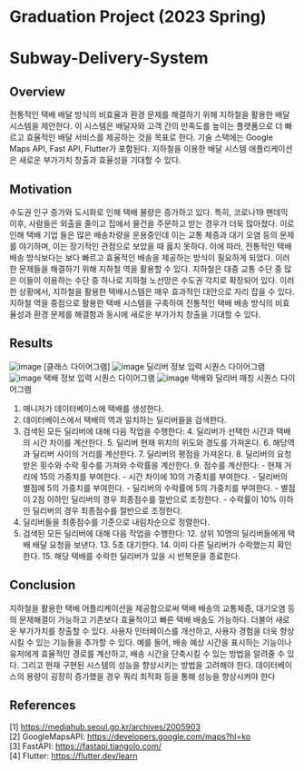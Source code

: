 # Graduation Project (2023 Spring)
# Subway-Delivery-System

## Overview  
전통적인 택배 배달 방식의 비효율과 환경 문제를 해결하기 위해 지하철을 활용한 배달 시스템을 제안한다.
이 시스템은 배달자와 고객 간의 만족도를 높이는 플랫폼으로 더 빠르고 효율적인 배달 서비스를 제공하는 것을 목표로 한다. 
기술 스택에는 Google Maps API, Fast API, Flutter가 포함된다.
지하철을 이용한 배달 시스템 애플리케이션은 새로운 부가가치 창출과 효율성을 기대할 수 있다.


## Motivation
수도권 인구 증가와 도시화로 인해 택배 물량은 증가하고 있다.
특히, 코로나19 팬데믹 이후, 사람들은 외출을 줄이고 집에서 물건을 주문하고 받는 경우가 더욱 많아졌다.
이로 인해 택배 기업 들은 많은 배송차량을 운용중인데 이는 교통 체증과 대기 오염 등의 문제를 야기하며, 이는 장기적인 관점으로 보았을 때 옳지 못하다. 
이에 따라, 전통적인 택배배송 방식보다는 보다 빠르고 효율적인 배송을 제공하는 방식이 필요하게 되었다. 
이러한 문제들을 해결하기 위해 지하철 역을 활용할 수 있다. 
지하철은 대중 교통 수단 중 많은 이들이 이용하는 수단 중 하나로 지하철 노선망은 수도권 각지로 확장되어 있다.
이러한 상황에서, 지하철을 활용한 택배시스템은 매우 효과적인 대안으로 자리 잡을 수 있다. 
지하철 역을 중점으로 활용한 택배 시스템을 구축하여 전통적인 택배 배송 방식의 비효율성과 환경 문제를 해결함과 동시에 새로운 부가가치 창출을 기대할 수 있다.


## Results  
![image](https://github.com/pestyswami/Subway-Delivery-System/assets/112605911/9f5ba0bd-b202-4a12-bd92-b63b8b1186a0)
[클래스 다이어그램]
![image](https://github.com/pestyswami/Subway-Delivery-System/assets/112605911/4fe45342-64c7-44b7-a9e2-c65dba2b7e5a)
딜리버 정보 입력 시퀀스 다이어그램
![image](https://github.com/pestyswami/Subway-Delivery-System/assets/112605911/e5aa56fa-e880-4277-8c8b-d82b5fe07bbb)
택배 정보 입력 시퀀스 다이어그램
![image](https://github.com/pestyswami/Subway-Delivery-System/assets/112605911/b5450f6b-0ad1-43f6-a2e3-8e1d6b3572e5)
택배와 딜리버 매칭 시퀀스 다이어그램

1. 매니저가 데이터베이스에 택배를 생성한다.
2. 데이터베이스에서 택배의 역과 일치하는 딜리버들을 검색한다.
3. 검색된 모든 딜리버에 대해 다음 작업을 수행한다:
   4. 딜리버가 선택한 시간과 택배의 시간 차이를 계산한다.
   5. 딜리버 현재 위치의 위도와 경도를 가져온다.
   6. 해당역과 딜리버 사이의 거리를 계산한다.
   7. 딜리버의 평점을 가져온다.
   8. 딜리버의 요청 받은 횟수와 수락 횟수를 가져와 수락률을 계산한다.
   9. 점수를 계산한다:
       - 현재 거리에 15의 가중치를 부여한다.
       - 시간 차이에 10의 가중치를 부여한다.
       - 딜리버의 별점에 5의 가중치를 부여한다.
       - 딜리버의 수락률에 5의 가중치를 부여한다.
       - 별점이 2점 이하인 딜리버의 경우 최종점수를 절반으로 조정한다.
       - 수락률이 10% 이하인 딜리버의 경우 최종점수를 절반으로 조정한다.
10. 딜리버들을 최종점수를 기준으로 내림차순으로 정렬한다.
11. 검색된 모든 딜리버에 대해 다음 작업을 수행한다:
    12. 상위 10명의 딜리버들에게 택배 배달 요청을 보낸다.
    13. 5초 대기한다.
    14. 이미 다른 딜리버가 수락했는지 확인한다.
    15. 해당 택배를 수락한 딜리버가 있을 시 반복문을 종료한다.

## Conclusion
지하철을 활용한 택배 어플리케이션을 제공함으로써 
택배 배송의 교통체증, 대기오염 등의 문제해결이 가능하고
기존보다 효율적이고 빠른 택배 배송도 가능하다.
더불어 새로운 부가가치를 창출할 수 있다.
사용자 인터페이스를 개선하고, 사용자 경험을 더욱 향상 시킬 수 있는 기능들을 추가할 수 있다. 
예를 들어, 배송 예상 시간을 표시하는 기능이나
유저에게 효율적인 경로를 계산하고, 배송 시간을 단축시킬 수 있는 방법을 알려줄 수 있다. 
그리고 현재 구현된 시스템의 성능을 향상시키는 방법을 고려해야 한다. 
데이터베이스의 용량이 굉장히 증가했을 경우 쿼리 최적화 등을 통해 성능을 향상시켜야 한다


## References
[1] https://mediahub.seoul.go.kr/archives/2005903  
[2] GoogleMapsAPI: https://developers.google.com/maps?hl=ko  
[3] FastAPI: https://fastapi.tiangolo.com/  
[4] Flutter: https://flutter.dev/learn
